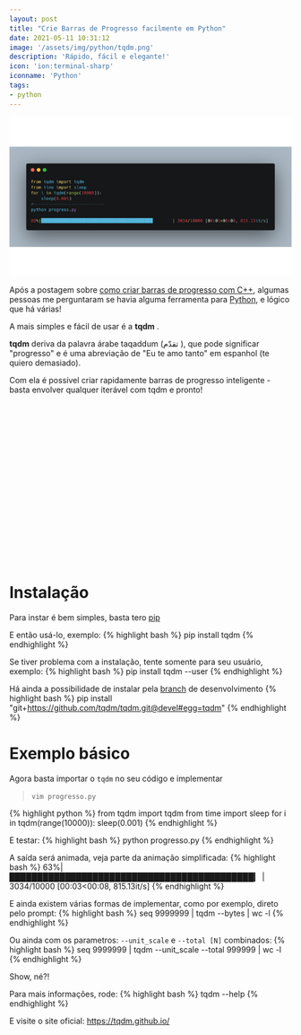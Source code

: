 ```yaml
---
layout: post
title: "Crie Barras de Progresso facilmente em Python"
date: 2021-05-11 10:31:12
image: '/assets/img/python/tqdm.png'
description: 'Rápido, fácil e elegante!'
icon: 'ion:terminal-sharp'
iconname: 'Python'
tags:
- python
---
```


![Crie Barras de Progresso facilmente em Python](/assets/img/python/tqdm.png)

Após a postagem sobre [como criar barras de progresso com C++](https://terminalroot.com.br/2021/05/crie-barras-de-progresso-facilmente-em-cpp.html), algumas pessoas me perguntaram se havia alguma ferramenta para [Python](https://terminalroot.com.br/tags#python), e lógico que há várias!

A mais simples e fácil de usar é a **tqdm** .

**tqdm** deriva da palavra árabe taqaddum (تقدّم ), que pode significar "progresso" e é uma abreviação de "Eu te amo tanto" em espanhol (te quiero demasiado).

Com ela é possível criar rapidamente barras de progresso inteligente - basta envolver qualquer iterável com tqdm e pronto!

<!-- QUADRADO -->
<script async src="//pagead2.googlesyndication.com/pagead/js/adsbygoogle.js"></script>
<ins class="adsbygoogle"
style="display:inline-block;width:336px;height:280px"
data-ad-client="ca-pub-2838251107855362"
data-ad-slot="5351066970"></ins>
<script>
(adsbygoogle = window.adsbygoogle || []).push({});
</script>


# Instalação
Para instar é bem simples, basta tero [pip](https://pypi.org/project/pip/)

E então usá-lo, exemplo:
{% highlight bash %}
pip install tqdm
{% endhighlight %}

Se tiver problema com a instalação, tente somente para seu usuário, exemplo:
{% highlight bash %}
pip install tqdm --user
{% endhighlight %}

Há ainda a possibilidade de instalar pela [branch](https://terminalroot.com.br/git) de desenvolvimento
{% highlight bash %}
pip install "git+https://github.com/tqdm/tqdm.git@devel#egg=tqdm"
{% endhighlight %}

# Exemplo básico
Agora basta importar o `tqdm` no seu código e implementar
> `vim progresso.py`

{% highlight python %}
from tqdm import tqdm
from time import sleep
for i in tqdm(range(10000)):
    sleep(0.001)
{% endhighlight %}

E testar:
{% highlight bash %}
python progresso.py
{% endhighlight %}

A saída será animada, veja parte da animação simplificada:
{% highlight bash %}
63%|████████████████████████████████████████████▎                         | 3034/10000 [00:03<00:08, 815.13it/s]
{% endhighlight %}

E ainda existem várias formas de implementar, como por exemplo, direto pelo prompt:
{% highlight bash %}
seq 9999999 | tqdm --bytes | wc -l
{% endhighlight %}

<!-- RETANGULO LARGO 2 -->
<script async src="//pagead2.googlesyndication.com/pagead/js/adsbygoogle.js"></script>
<ins class="adsbygoogle"
style="display:block; text-align:center;"
data-ad-layout="in-article"
data-ad-format="fluid"
data-ad-client="ca-pub-2838251107855362"
data-ad-slot="8549252987"></ins>
<script>
(adsbygoogle = window.adsbygoogle || []).push({});
</script>


Ou ainda com os parametros: `--unit_scale` e `--total [N]` combinados:
{% highlight bash %}
seq 9999999 | tqdm --unit_scale --total 999999 | wc -l
{% endhighlight %}

Show, né?!

Para mais informações, rode:
{% highlight bash %}
tqdm --help
{% endhighlight %}

E visite o site oficial: <https://tqdm.github.io/>



